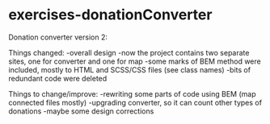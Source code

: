 # exercises-donationConverter

Donation converter version 2:

Things changed:
-overall design
-now the project contains two separate sites, one for converter and one for map
-some marks of BEM method were included, mostly to HTML and SCSS/CSS files (see class names)
-bits of redundant code were deleted

Things to change/improve:
-rewriting some parts of code using BEM (map connected files mostly)
-upgrading converter, so it can count other types of donations
-maybe some design corrections
